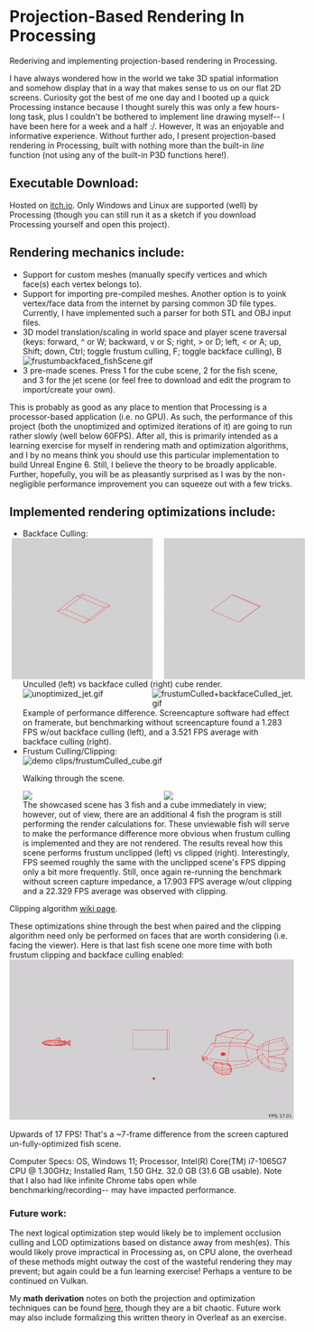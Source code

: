 # Projection-Based Rendering In Processing
Rederiving and implementing projection-based rendering in Processing.

I have always wondered how in the world we take 3D spatial information and somehow display that in a way that makes sense to us on our flat 2D screens. Curiosity got the best of me one day and I booted up a quick Processing instance because I thought surely this was only a few hours-long task, plus I couldn't be bothered to implement line drawing myself-- I have been here for a week and a half :/. However, It was an enjoyable and informative experience. Without further ado, I present projection-based rendering in Processing, built with nothing more than the built-in *line* function (not using any of the built-in P3D functions here!).

## Executable Download:
Hosted on [itch.io](https://joel-ca.itch.io/projection-based-rendering). Only Windows and Linux are supported (well) by Processing (though you can still run it as a sketch if you download Processing yourself and open this project).

## Rendering mechanics include:
<ul>
  <li>Support for custom meshes (manually specify vertices and which face(s) each vertex belongs to).</li>
  <li>Support for importing pre-compiled meshes. Another option is to yoink vertex/face data from the internet by parsing common 3D file types. Currently, I have implemented such a parser for both STL and OBJ input files.</li>
  <li>3D model translation/scaling in world space and player scene traversal (keys: forward, ^ or W; backward, v or S; right, > or D; left, < or A; up, Shift; down, Ctrl; toggle frustum culling, F; toggle backface culling), B</li>
  <img alt="frustumbackfaced_fishScene.gif" src="demo clips/frustumbackfaced_fishScene.gif" data-hpc="true" class="Box-sc-g0xbh4-0 kzRgrI">
  <li>3 pre-made scenes. Press 1 for the cube scene, 2 for the fish scene, and 3 for the jet scene (or feel free to download and edit the program to import/create your own).</li>
</ul>

This is probably as good as any place to mention that Processing is a processor-based application (i.e. no GPU). As such, the performance of this project (both the unoptimized and optimized iterations of it) are going to run rather slowly (well below 60FPS). After all, this is primarily intended as a learning exercise for myself in rendering math and optimization algorithms, and I by no means think you should use this particular implementation  to build Unreal Engine 6. Still, I believe the theory to be broadly applicable. Further, hopefully, you will be as pleasantly surprised as I was by the non-negligible performance improvement you can squeeze out with a few tricks. 
## Implemented rendering optimizations include:
<ul>
  <li>Backface Culling:</li>
  <div style="display: flex; justify-content: center; gap: 20px;">
    <img src="demo clips/unculled_cube.gif" alt="unculled_cube.gif"  style="width: 250px;">
    <img src="demo clips/backfaceCulled_cube.gif" alt="backfaceCulled_cube.gif"  style="width: 250px;">
  </div>
  Unculled (left) vs backface culled (right) cube render.
  <div style="display: flex; justify-content: center; gap: 20px;">
    <img src="demo clips/unoptimized_jet.gif" alt="unoptimized_jet.gif"  style="width: 400px;">
    <img src="demo clips/frustumCulled+backfaceCulled_jet.gif" alt="frustumCulled+backfaceCulled_jet.gif"  style="width: 400px;">
  </div>
  Example of performance difference. Screencapture software had effect on framerate, but benchmarking without screencapture found a 1.283 FPS w/out backface culling (left), and a 3.521 FPS average with backface culling (right).

  <li>Frustum Culling/Clipping:</li>
  <img alt="demo clips/frustumCulled_cube.gif" src="demo clips/frustumbackfaced_fishScene.gif" data-hpc="true" class="Box-sc-g0xbh4-0 kzRgrI">
  
  Walking through the scene.
  <div style="display: flex; justify-content: center; gap: 20px;">
    <img src="demo clips/unoptimized_fishScene.gif"  style="width: 400px;">
    <img src="demo clips/frustumCulled_fishScene.gif"  style="width: 400px;">
  </div>
  The showcased scene has 3 fish and a cube immediately in view; however, out of view, there are an additional 4 fish the program is still performing the render calculations for. These unviewable fish will serve to make the performance difference more obvious when frustum culling is implemented and they are not rendered. The results reveal how this scene performs frustum unclipped (left) vs clipped (right).
  Interestingly, FPS seemed roughly the same with the unclipped scene's FPS dipping only a bit more frequently. Still, once again re-running the benchmark without screen capture impedance, a 17.903 FPS average w/out clipping and a 22.329 FPS average was observed with clipping.
</ul>

Clipping algorithm [wiki page](https://en.wikipedia.org/wiki/Sutherland%E2%80%93Hodgman_algorithm#:~:text=The%20Sutherland%E2%80%93Hodgman%20algorithm%20is,are%20on%20the%20visible%20side).

These optimizations shine through the best when paired and the clipping algorithm need only be performed on faces that are worth considering (i.e. facing the viewer). Here is that last fish scene one more time with both frustum clipping and backface culling enabled:
<img alt="frustumCulled+backfaceCulled_fishScene.gif" src="demo clips/frustumCulled+backfaceCulled_fishScene.gif" data-hpc="true" class="Box-sc-g0xbh4-0 kzRgrI">

Upwards of 17 FPS! That's a ~7-frame difference from the screen captured un-fully-optimized fish scene.

Computer Specs: OS, Windows 11; Processor, Intel(R) Core(TM) i7-1065G7 CPU @ 1.30GHz; Installed Ram, 1.50 GHz. 32.0 GB (31.6 GB usable). Note that I also had like infinite Chrome tabs open while benchmarking/recording-- may have impacted performance.

### Future work: 
The next logical optimization step would likely be to implement occlusion culling and LOD optimizations based on distance away from mesh(es). This would likely prove impractical in Processing as, on CPU alone, the overhead of these methods might outway the cost of the wasteful rendering they may prevent; but again could be a fun learning exercise! Perhaps a venture to be continued on Vulkan.

My **math derivation** notes on both the projection and optimization techniques can be found <a href="Projection-Based Rendering (scratch) Notebook.pdf" target="_blank">here</a>,
though they are a bit chaotic. Future work may also include formalizing this written theory in Overleaf as an exercise.
